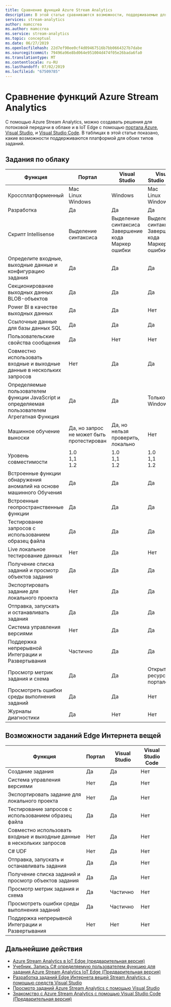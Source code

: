 ```yaml
---
title: Сравнение функций Azure Stream Analytics
description: В этой статье сравниваются возможности, поддерживаемые для Azure Stream Analytics облачных служб и заданий Edge Интернета вещей на портале Azure, Visual Studio и Visual Studio Code.
services: stream-analytics
author: mamccrea
ms.author: mamccrea
ms.service: stream-analytics
ms.topic: conceptual
ms.date: 06/27/2019
ms.openlocfilehash: 22d7ef90ee0cf4d09467516b7bb0664327b7dabe
ms.sourcegitcommit: 79496a96e8bd064e951004d474f05e26bada6fa0
ms.translationtype: MT
ms.contentlocale: ru-RU
ms.lasthandoff: 07/02/2019
ms.locfileid: "67509785"
---
```

# <a name="azure-stream-analytics-feature-comparison"></a>Сравнение функций Azure Stream Analytics

С помощью Azure Stream Analytics, можно создавать решения для потоковой передачи в облаке и в IoT Edge с помощью [портала Azure](stream-analytics-quick-create-portal.md), [Visual Studio](stream-analytics-quick-create-vs.md), и [Visual Studio Code](quick-create-vs-code.md). В таблицах в этой статье показано, какие возможности поддерживаются платформой для обоих типов заданий.

## <a name="cloud-job-features"></a>Задания по облаку


|Функция  |Портал  |Visual Studio  |Visual Studio Code  |
|---------|---------|---------|---------|
|Кроссплатформенный     |Mac</br>Linux</br>Windows         |Windows        |Mac</br>Linux</br>Windows          |
|Разработка     |Да         |Да         |Да         |
|Скрипт Intellisense     |Выделение синтаксиса         |Выделение синтаксиса</br>Завершение кода</br>Маркер ошибки         |Выделение синтаксиса</br>Завершение кода</br>Маркер ошибки         |
|Определите входные, выходные данные и конфигурацию задания     |Да         |Да         |Да         |
|Секционирование выходных данных BLOB-объектов     |Да         |Да         |Да         |
|Power BI в качестве выходных данных     |Да         |Да         |Нет         |
|Ссылочные данные для базы данных SQL     |Да         |Да         |Да         |
|Пользовательские свойства сообщения     |Да         |Нет         |Нет         |
|Совместно использовать входные и выходные данные в нескольких запросов     |Нет         |Да         |Да         |
|Определяемые пользователем функции JavaScript и определяемая пользователем Агрегатная Функция     |Да         |Да         |Только для Windows         |
|Машинное обучение выноски     |Да, но запрос не может быть протестирован        |Да, но нельзя проверить, локально         |Нет         |
|Уровень совместимости     |1.0</br>1,1</br>1.2         |1.0</br>1,1</br>1.2          |1.0</br>1,1</br>1.2          |
|Встроенные функции обнаружения аномалий на основе машинного Обучения     |Да         |Да         |Да         |
|Встроенные геопространственные функции     |Да         |Да         |Да         |
|Тестирование запросов с использованием образец файла     |Да         |Да         |Да         |
|Live локальное тестирование данных     |Нет         |Да         |Нет         |
|Получение списка заданий и просмотр объектов задания     |Да         |Да         |Да         |
|Экспортировать задание для локального проекта     |Нет         |Да         |Да         |
|Отправка, запускать и останавливать задания     |Да         |Да         |Да         |
|Система управления версиями     |Нет         |Да         |Да         |
|Поддержка непрерывной Интеграции и Развертывания     |Частично         |Да         |Да         |
|Просмотр метрик задания и схема     |Да         |Да         |Открытие ресурса на портале         |
|Просмотреть ошибки среды выполнения заданий     |Да         |Да         |Нет         |
|Журналы диагностики     |Да         |Нет         |Нет         |


## <a name="iot-edge-job-features"></a>Возможности заданий Edge Интернета вещей

|Функция  |Портал  |Visual Studio  |Visual Studio Code  |
|---------|---------|---------|---------|
|Создание задания     |Да         |Да         |Нет         |
|Система управления версиями     |Нет         |Да         |Нет         |
|Экспортировать задание для локального проекта     |Нет         |Да         |Нет         |
|Тестирование запросов с использованием образец файла     |Да         |Да         |Нет         |
|Совместно использовать входные и выходные данные в нескольких запросов     |Нет         |Да         |Нет         |
|C# UDF     |Нет         |Да         |Нет         |
|Отправка, запускать и останавливать задания     |Да         |Да         |Нет         |
|Получение списка заданий и просмотр объектов задания     |Да         |Да         |Нет         |
|Просмотр метрик задания и схема     |Да         |Частично         |Нет         |
|Просмотреть ошибки среды выполнения заданий     |Да         |Частично         |Нет         |
|Поддержка непрерывной Интеграции и Развертывания     |Нет         |Нет         |Нет         |


## <a name="next-steps"></a>Дальнейшие действия

* [Azure Stream Analytics в IoT Edge (предварительная версия)](stream-analytics-edge.md)
* [Учебник. Запись C# определяемую пользователем функцию для задания Azure Stream Analytics IoT Edge (Предварительная версия)](stream-analytics-edge-csharp-udf.md)
* [Разработка заданий Edge Интернета вещей Stream Analytics, с помощью средств Visual Studio](stream-analytics-tools-for-visual-studio-edge-jobs.md)
* [Просмотр заданий Azure Stream Analytics с помощью Visual Studio](stream-analytics-vs-tools.md)
* [Знакомство с Azure Stream Analytics с помощью Visual Studio Code (Предварительная версия)](vscode-explore-jobs.md)


